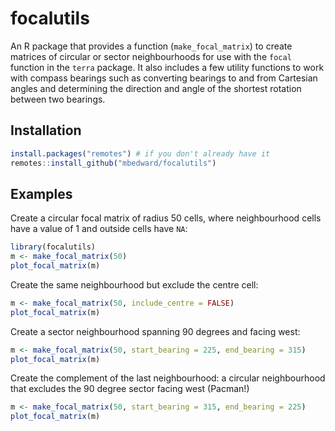 # focalutils

<!-- badges: start -->
<!-- badges: end -->

An R package that provides a function (`make_focal_matrix`) to create matrices
of circular or sector neighbourhoods for use with the `focal` function in the
`terra` package. It also includes a few utility functions to work with compass
bearings such as converting bearings to and from Cartesian angles and determining
the direction and angle of the shortest rotation between two bearings.

## Installation

``` r
install.packages("remotes") # if you don't already have it
remotes::install_github("mbedward/focalutils")
```

## Examples

Create a circular focal matrix of radius 50 cells, where neighbourhood cells
have a value of 1 and outside cells have `NA`:

``` r
library(focalutils)
m <- make_focal_matrix(50)
plot_focal_matrix(m)
```

Create the same neighbourhood but exclude the centre cell:
```r
m <- make_focal_matrix(50, include_centre = FALSE)
plot_focal_matrix(m)
```

Create a sector neighbourhood spanning 90 degrees and facing west:
```r
m <- make_focal_matrix(50, start_bearing = 225, end_bearing = 315)
plot_focal_matrix(m)
```

Create the complement of the last neighbourhood: a circular neighbourhood
that excludes the 90 degree sector facing west (Pacman!)
```r
m <- make_focal_matrix(50, start_bearing = 315, end_bearing = 225)
plot_focal_matrix(m)
```
